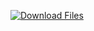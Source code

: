 [![Download Files](https://github.com/lalitakatariya4321/tptoken/actions/workflows/download-files.yml/badge.svg)](https://github.com/lalitakatariya4321/tptoken/actions/workflows/download-files.yml)
